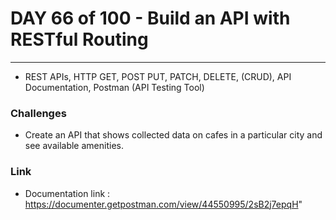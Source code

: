 # DAY 66 of 100 - Build an API with RESTful Routing
-----

- REST APIs, HTTP GET, POST PUT, PATCH, DELETE, (CRUD), API Documentation, Postman (API Testing Tool)

### Challenges

- Create an API that shows collected data on cafes in a particular city and see available amenities.

### Link
- Documentation link : https://documenter.getpostman.com/view/44550995/2sB2j7epqH"
